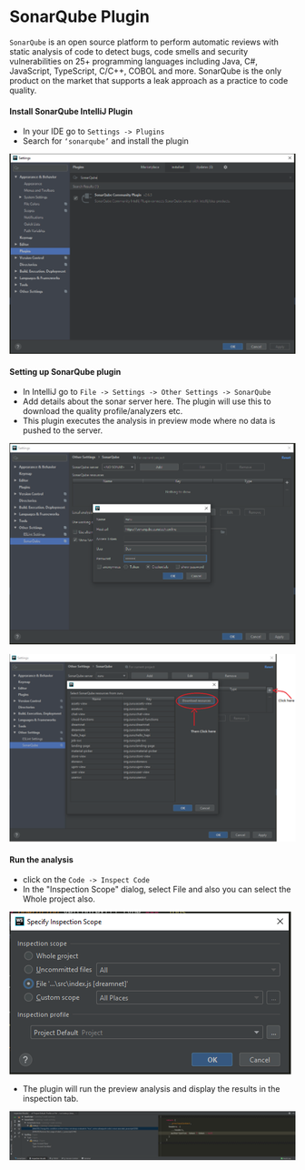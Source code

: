 # SonarQube Plugin

`SonarQube` is an open source platform to perform automatic reviews with static analysis of code to detect bugs, code smells and security vulnerabilities on 25+ programming languages including Java, C#, JavaScript, TypeScript, C/C++, COBOL and more. SonarQube is the only product on the market that supports a leak approach as a practice to code quality.



#### Install SonarQube IntelliJ Plugin
* In your IDE go to `Settings -> Plugins`
* Search for `‘sonarqube’` and install the plugin

![install](https://github.com/CharmiTrambadiya/Documents/blob/master/images/installplugin.PNG)


#### Setting up SonarQube plugin
* In IntelliJ go to `File -> Settings -> Other Settings -> SonarQube`
* Add details about the sonar server here. The plugin will use this to download the    quality profile/analyzers etc.
* This plugin executes the analysis in preview mode where no data is pushed to the     server.

![install](https://github.com/CharmiTrambadiya/Documents/blob/master/images/sever.PNG)

![install](https://github.com/CharmiTrambadiya/Documents/blob/master/images/settings.PNG)


#### Run the analysis
* click on the `Code -> Inspect Code`
* In the "Inspection Scope" dialog, select File and also you can select the Whole project also.

![install](https://github.com/CharmiTrambadiya/Documents/blob/master/images/inspectcode.PNG)

* The plugin will run the preview analysis and display the results in the inspection tab.

![install](https://github.com/CharmiTrambadiya/Documents/blob/master/images/result.PNG)
